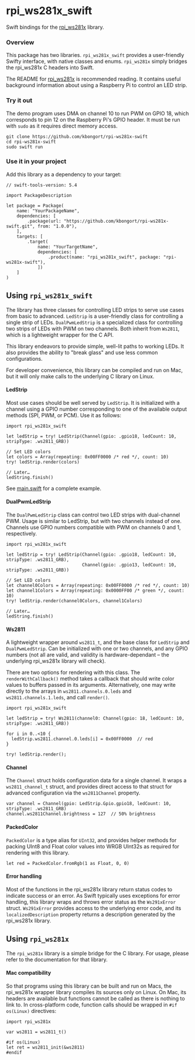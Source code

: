 # rpi_ws281x_swift

Swift bindings for the [rpi_ws281x](https://github.com/jgarff/rpi_ws281x) library.

### Overview

This package has two libraries. `rpi_ws281x_swift` provides a user-friendly Swifty interface, with native classes and enums. `rpi_ws281x` simply bridges the rpi_ws281x C headers into Swift.

The README for [rpi_ws281x](https://github.com/jgarff/rpi_ws281x) is recommended reading. It contains useful background information about using a Raspberry Pi to control an LED strip.

### Try it out

The demo program uses DMA on channel 10 to run PWM on GPIO 18, which corresponds to pin 12 on the Raspberry Pi's GPIO header. It must be run with `sudo` as it requires direct memory access.

```
git clone https://github.com/kbongort/rpi-ws281x-swift
cd rpi-ws281x-swift
sudo swift run
```

### Use it in your project

Add this library as a dependency to your target:

```
// swift-tools-version: 5.4

import PackageDescription

let package = Package(
    name: "YourPackageName",
    dependencies: [
        .package(url: "https://github.com/kbongort/rpi-ws281x-swift.git", from: "1.0.0"),
    ],
    targets: [
        .target(
            name: "YourTargetName",
            dependencies: [
                .product(name: "rpi_ws281x_swift", package: "rpi-ws281x-swift"),
            ])
    ]
)
```

## Using `rpi_ws281x_swift`

The library has three classes for controlling LED strips to serve use cases from basic to advanced. `LedStrip` is a user-friendly class for controlling a single strip of LEDs. `DualPwmLedStrip` is a specialized class for controlling two strips of LEDs with PWM on two channels. Both inherit from `Ws2811`, which is a lightweight wrapper for the C API.

This library endeavors to provide simple, well-lit paths to working LEDs. It also provides the ability to "break glass" and use less common configurations.

For developer convenience, this library can be compiled and run on Mac, but
it will only make calls to the underlying C library on Linux.

#### LedStrip

Most use cases should be well served by `LedStrip`. It is initialized with a channel using a
GPIO number corresponding to one of the available output methods (SPI, PWM, or PCM).
Use it as follows:

```
import rpi_ws281x_swift

let ledStrip = try! LedStrip(Channel(gpio: .gpio18, ledCount: 10, stripType: .ws2811_GRB))

// Set LED colors
let colors = Array(repeating: 0x00FF0000 /* red */, count: 10)
try! ledStrip.render(colors)

// Later…
ledString.finish()
```

See [main.swift](https://github.com/kbongort/rpi-ws281x-swift/blob/main/Sources/Demo/main.swift) for a complete example.

#### DualPwmLedStrip

The `DualPwmLedStrip` class can control two LED strips with dual-channel
PWM. Usage is similar to LedStrip, but with two channels instead of one. Channels use GPIO numbers compatible with PWM on channels 0 and 1, respectively.

```
import rpi_ws281x_swift

let ledStrip = try! LedStrip(Channel(gpio: .gpio18, ledCount: 10, stripType: .ws2811_GRB),
                             Channel(gpio: .gpio13, ledCount: 10, stripType: .ws2811_GRB))

// Set LED colors
let channel0Colors = Array(repeating: 0x00FF0000 /* red */, count: 10)
let channel1Colors = Array(repeating: 0x0000FF00 /* green */, count: 10)
try! ledStrip.render(channel0Colors, channel1Colors)

// Later…
ledString.finish()
```

#### Ws2811

A lightweight wrapper around `ws2811_t`, and the base class for `LedStrip` and `DualPwmLedStrip`. Can be initialized with one or two channels, and any GPIO numbers (not all are valid, and validity is hardware-dependant – the underlying rpi_ws281x library will check).

There are two options for rendering with this class. The `renderWithCallback()` method takes a callback that should write color values to buffers passed in its arguments. Alternatively, one may write directly to the arrays in `ws2811.channels.0.leds` and `ws2811.channels.1.leds`, and call `render()`.

```
import rpi_ws281x_swift

let ledStrip = try! Ws2811(channel0: Channel(gpio: 18, ledCount: 10, stripType: .ws2811_GRB))

for i in 0..<10 {
  ledStrip.ws2811.channel.0.leds[i] = 0x00FF0000  // red
}

try! ledStrip.render();

```

#### Channel

The `Channel` struct holds configuration data for a single channel. It wraps a `ws2811_channel_t` struct, and provides direct access to that struct for advanced configuration via the `ws2811Channel` property.

```
var channel = Channel(gpio: LedStrip.Gpio.gpio18, ledCount: 10, stripType: .ws2811_GRB)
channel.ws2811Channel.brightness = 127  // 50% brightness
```

#### PackedColor

`PackedColor` is a type alias for `UInt32`, and provides helper methods for packing UInt8 and Float color values into WRGB UInt32s as required for rendering with this library.

```
let red = PackedColor.fromRgb(1 as Float, 0, 0)
```

#### Error handling

Most of the functions in the rpi_ws281x library return status codes to indicate success or an error. As Swift typically uses exceptions for error handling, this library wraps and throws error status as the `Ws291xError` struct. `Ws291xError` provides access to the underlying error code, and its `localizedDescription` property returns a description generated by the rpi_ws281x library.

## Using `rpi_ws281x`

The `rpi_ws281x` library is a simple bridge for the C library. For usage, please refer to the documentation for that library.

#### Mac compatibility

So that programs using this library can be built and run on Macs, the rpi_ws281x wrapper library compiles its sources only on Linux. On Mac, its headers are available but functions cannot be called as there is nothing to link to. In cross-platform code, function calls should be wrapped in `#if os(Linux)` directives:

```
import rpi_ws281x

var ws2811 = ws2811_t()

#if os(Linux)
let ret = ws2811_init(&ws2811)
#endif
```

